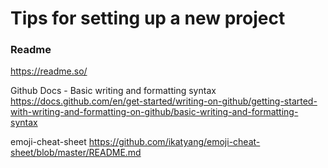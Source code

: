 # Tips for setting up a new project


### Readme
https://readme.so/

Github Docs - Basic writing and formatting syntax
https://docs.github.com/en/get-started/writing-on-github/getting-started-with-writing-and-formatting-on-github/basic-writing-and-formatting-syntax

emoji-cheat-sheet
https://github.com/ikatyang/emoji-cheat-sheet/blob/master/README.md
